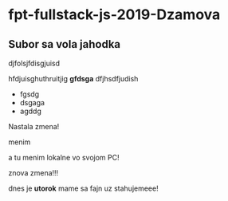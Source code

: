 # fpt-fullstack-js-2019-Dzamova

## Subor sa vola jahodka

djfolsjfdisgjuisd

hfdjuisghuthruitjig **gfdsga** dfjhsdfjudish

* fgsdg
* dsgaga
* agddg

Nastala zmena!

menim


a tu menim lokalne vo svojom PC!

znova zmena!!!

dnes je **utorok**
mame sa fajn
uz stahujemeee!

